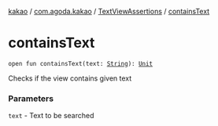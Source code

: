 [kakao](../../index.md) / [com.agoda.kakao](../index.md) / [TextViewAssertions](index.md) / [containsText](./contains-text.md)

# containsText

`open fun containsText(text: `[`String`](https://kotlinlang.org/api/latest/jvm/stdlib/kotlin/-string/index.html)`): `[`Unit`](https://kotlinlang.org/api/latest/jvm/stdlib/kotlin/-unit/index.html)

Checks if the view contains given text

### Parameters

`text` - Text to be searched